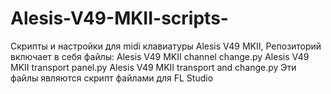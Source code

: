 # Alesis-V49-MKII-scripts-
Скрипты и настройки для midi клавиатуры Alesis V49 MKII,
Репозиторий включает в себя файлы:
Alesis V49 MKII channel change.py
Alesis V49 MKII transport panel.py
Alesis V49 MKII transport and change.py
Эти файлы являются скрипт файлами для FL Studio

